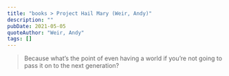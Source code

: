 ```yaml
---
title: "books > Project Hail Mary (Weir, Andy)"
description: ""
pubDate: 2021-05-05
quoteAuthor: "Weir, Andy"
tags: []
---
```


> Because what’s the point of even having a world if you’re not going to pass it on to the next generation?